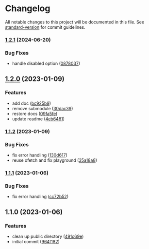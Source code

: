 # Changelog

All notable changes to this project will be documented in this file. See [standard-version](https://github.com/conventional-changelog/standard-version) for commit guidelines.

### [1.2.1](https://github.com/gaetansenn/nuxt-loco/compare/v1.2.0...v1.2.1) (2024-06-20)


### Bug Fixes

* handle disabled option ([0878037](https://github.com/gaetansenn/nuxt-loco/commit/0878037f7f64dfd3e6466160d07bf77dc062fbfd))

## [1.2.0](https://github.com/gaetansenn/nuxt-loco/compare/v1.1.2...v1.2.0) (2023-01-09)


### Features

* add doc ([bc925b9](https://github.com/gaetansenn/nuxt-loco/commit/bc925b99a6492a31cfff179a589732843cbea170))
* remove submodule ([30dac39](https://github.com/gaetansenn/nuxt-loco/commit/30dac39f85f6660d9755d749941382770d719667))
* restore docs ([09fa5fe](https://github.com/gaetansenn/nuxt-loco/commit/09fa5fe1e9ce52a8df4697fe6d7d79c7e624e31d))
* update readme ([4eb6481](https://github.com/gaetansenn/nuxt-loco/commit/4eb64819fb58bbab39e07d8b6a9a84876cdb0e26))

### [1.1.2](https://github.com/gaetansenn/nuxt-loco/compare/v1.1.0...v1.1.2) (2023-01-09)


### Bug Fixes

* fix error handling ([130d617](https://github.com/gaetansenn/nuxt-loco/commit/130d6170ab308824fc3d8adcf37d4aa3caacbf66))
* reuse ofetch and fix playground ([35a18a8](https://github.com/gaetansenn/nuxt-loco/commit/35a18a88dfe78b45e8547759aae2533cf8651297))

### [1.1.1](https://github.com/gaetansenn/nuxt-loco/compare/v1.1.0...v1.1.1) (2023-01-06)


### Bug Fixes

* fix error handling ([cc72b52](https://github.com/gaetansenn/nuxt-loco/commit/cc72b52688470b1b0d96a8fdd6ea8a3abf9b5974))

## 1.1.0 (2023-01-06)


### Features

* clean up public directory ([491c69e](https://github.com/gaetansenn/nuxt-loco/commit/491c69e83e351630a0599ba63bc86ef6517f22e9))
* initial commit ([964f182](https://github.com/gaetansenn/nuxt-loco/commit/964f182b21003c59d149aabd9c1a81c17fdf2bb5))
